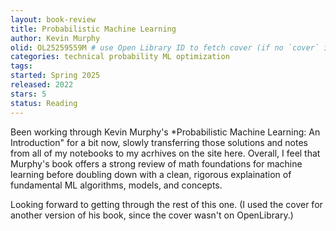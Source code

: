 ```yaml
---
layout: book-review
title: Probabilistic Machine Learning
author: Kevin Murphy
olid: OL25259559M # use Open Library ID to fetch cover (if no `cover` is provided)
categories: technical probability ML optimization
tags: 
started: Spring 2025
released: 2022
stars: 5
status: Reading
---
```


Been working through Kevin Murphy's *Probabilistic Machine Learning: An Introduction" for a bit now, slowly transferring those solutions and notes from all of my notebooks to my acrhives on the site here. Overall, I feel that Murphy's book offers a strong review of math foundations for machine learning before doubling down with a clean, rigorous explaination of fundamental ML algorithms, models, and concepts.

Looking forward to getting through the rest of this one. (I used the cover for another version of his book, since the cover wasn't on OpenLibrary.)